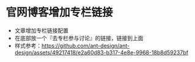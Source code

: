 # 官网博客增加专栏链接

- 文章增加专栏链接配置
- 在底部放一个『去专栏参与讨论』的链接，链接到上面
- 样式参考：https://github.com/ant-design/ant-design/assets/49217418/e2a60d83-b317-4e8e-9968-18b8d59237bf
